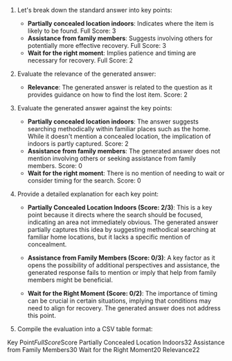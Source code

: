 1. Let's break down the standard answer into key points:

    - **Partially concealed location indoors**: Indicates where the item is likely to be found. Full Score: 3
    - **Assistance from family members**: Suggests involving others for potentially more effective recovery. Full Score: 3
    - **Wait for the right moment**: Implies patience and timing are necessary for recovery. Full Score: 2
     
2. Evaluate the relevance of the generated answer:

    - **Relevance**: The generated answer is related to the question as it provides guidance on how to find the lost item. Score: 2

3. Evaluate the generated answer against the key points:

    - **Partially concealed location indoors**: The answer suggests searching methodically within familiar places such as the home. While it doesn't mention a concealed location, the implication of indoors is partly captured. Score: 2
    - **Assistance from family members**: The generated answer does not mention involving others or seeking assistance from family members. Score: 0
    - **Wait for the right moment**: There is no mention of needing to wait or consider timing for the search. Score: 0

4. Provide a detailed explanation for each key point:

    - **Partially Concealed Location Indoors (Score: 2/3)**: This is a key point because it directs where the search should be focused, indicating an area not immediately obvious. The generated answer partially captures this idea by suggesting methodical searching at familiar home locations, but it lacks a specific mention of concealment.
    
    - **Assistance from Family Members (Score: 0/3)**: A key factor as it opens the possibility of additional perspectives and assistance, the generated response fails to mention or imply that help from family members might be beneficial.
    
    - **Wait for the Right Moment (Score: 0/2)**: The importance of timing can be crucial in certain situations, implying that conditions may need to align for recovery. The generated answer does not address this point.

5. Compile the evaluation into a CSV table format:

<table>

Key Point$Full Score$Score
Partially Concealed Location Indoors$3$2
Assistance from Family Members$3$0
Wait for the Right Moment$2$0
Relevance$2$2

</table>